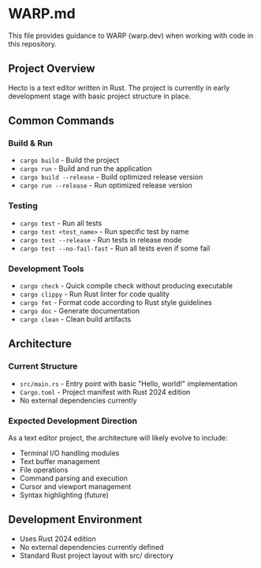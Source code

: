 # WARP.md

This file provides guidance to WARP (warp.dev) when working with code in this repository.

## Project Overview

Hecto is a text editor written in Rust. The project is currently in early development stage with basic project structure in place.

## Common Commands

### Build & Run
- `cargo build` - Build the project
- `cargo run` - Build and run the application
- `cargo build --release` - Build optimized release version
- `cargo run --release` - Run optimized release version

### Testing
- `cargo test` - Run all tests
- `cargo test <test_name>` - Run specific test by name
- `cargo test --release` - Run tests in release mode
- `cargo test --no-fail-fast` - Run all tests even if some fail

### Development Tools
- `cargo check` - Quick compile check without producing executable
- `cargo clippy` - Run Rust linter for code quality
- `cargo fmt` - Format code according to Rust style guidelines
- `cargo doc` - Generate documentation
- `cargo clean` - Clean build artifacts

## Architecture

### Current Structure
- `src/main.rs` - Entry point with basic "Hello, world!" implementation
- `Cargo.toml` - Project manifest with Rust 2024 edition
- No external dependencies currently

### Expected Development Direction
As a text editor project, the architecture will likely evolve to include:
- Terminal I/O handling modules
- Text buffer management
- File operations
- Command parsing and execution
- Cursor and viewport management
- Syntax highlighting (future)

## Development Environment
- Uses Rust 2024 edition
- No external dependencies currently defined
- Standard Rust project layout with src/ directory